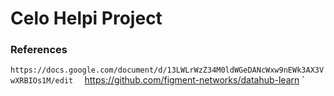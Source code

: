 # Celo Helpi Project
### References
`https://docs.google.com/document/d/13LWLrWzZ34M0ldWGeDANcWxw9nEWk3AX3VwXRBIOs1M/edit
`
`
`https://github.com/figment-networks/datahub-learn
`
<!--stackedit_data:
eyJoaXN0b3J5IjpbLTE2ODgyODEzMzQsLTU2MjEzNjMxXX0=
-->